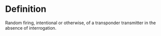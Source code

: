 # Definition

Random firing, intentional or otherwise, of a transponder transmitter in
the absence of interrogation.

